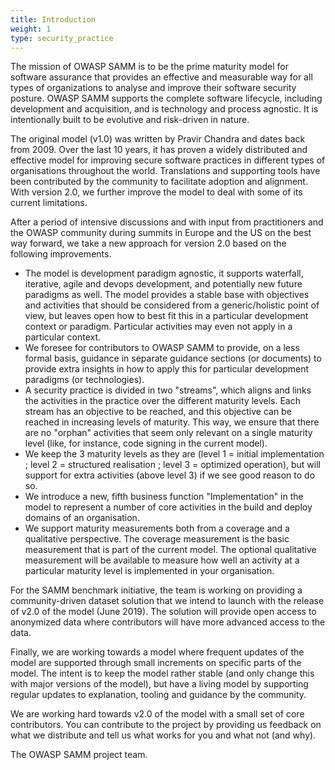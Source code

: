 ```yaml
---
title: Introduction
weight: 1
type: security_practice
---
```

The mission of OWASP SAMM is to be the prime maturity model for software assurance that provides an effective and measurable way for all types of organizations to analyse and improve their software security posture. OWASP SAMM supports the complete software lifecycle, including development and acquisition, and is technology and process agnostic. It is intentionally built to be evolutive and risk-driven in nature.  

The original model (v1.0) was written by Pravir Chandra and dates back from 2009. Over the last 10 years, it has proven a widely distributed and effective model for improving secure
software practices in different types of organisations throughout the world. Translations and supporting tools have been contributed by the community to facilitate
adoption and alignment. With version 2.0, we further improve the model to deal with some of its current limitations.

After a period of intensive discussions and with input from practitioners and the OWASP community during summits in Europe and the US on the best way forward, we take a new approach for version 2.0 based on the following improvements.
* The model is development paradigm agnostic, it supports waterfall, iterative, agile and devops development, and potentially new future paradigms as well. The model provides a stable base with objectives and activities that should be considered from a generic/holistic point of view, but leaves open how to best fit this in a particular development context or paradigm. Particular activities may even not apply in a particular context.
* We foresee for contributors to OWASP SAMM to provide, on a less formal basis, guidance in separate guidance sections (or documents) to provide extra insights in how to apply this
for particular development paradigms (or technologies).
* A security practice is divided in two "streams", which aligns and links the activities in the practice over the different maturity levels. Each stream has an objective to be reached,
and this objective can be reached in increasing levels of maturity. This way, we ensure that there are no "orphan" activities that seem only relevant on a single maturity level
(like, for instance, code signing in the current model).
* We keep the 3 maturity levels as they are (level 1 = initial implementation ; level 2 = structured realisation ; level 3 = optimized operation), but will support for extra activities
(above level 3) if we see good reason to do so.
* We introduce a new, fifth business function "Implementation" in the model to represent a number of core activities in the build and deploy domains of an organisation.
* We support maturity measurements both from a coverage and a qualitative perspective. The coverage measurement is the basic measurement that is part of the current model. The optional qualitative measurement will be available to measure how well an activity at a particular maturity level is implemented in your organisation.

For the SAMM benchmark initiative, the team is working on providing a community-driven dataset solution that we intend to launch with the release of v2.0 of the model (June 2019). The solution will provide open access to anonymized data where contributors will have more advanced access to the data.

Finally, we are working towards a model where frequent updates of the model are supported through small increments on specific parts of the model. The intent is to keep the model
rather stable (and only change this with major versions of the model), but have a living model by supporting regular updates to explanation, tooling and guidance by the community.

We are working hard towards v2.0 of the model with a small set of core contributors. You can contribute to the project by providing us feedback on what we distribute and tell us what works
for you and what not (and why).

The OWASP SAMM project team.
